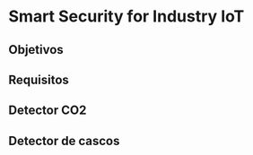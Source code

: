 # Smart Security for Industry IoT

## Objetivos

## Requisitos

## Detector CO2

## Detector de cascos
